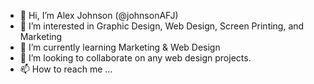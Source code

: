 - 👋 Hi, I’m Alex Johnson (@johnsonAFJ)
- 👀 I’m interested in Graphic Design, Web Design, Screen Printing, and Marketing
- 🌱 I’m currently learning Marketing & Web Design
- 💞️ I’m looking to collaborate on any web design projects.
- 📫 How to reach me ...

<!---
johnsonAFJ/johnsonAFJ is a ✨ special ✨ repository because its `README.md` (this file) appears on your GitHub profile.
You can click the Preview link to take a look at your changes.
--->
